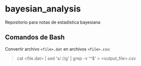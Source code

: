 # bayesian_analysis
Repositorio para notas de estadística bayesiana

## Comandos de Bash

Convertir archivo `<file>.dat` en archivos `<file>.csv`:

>cat <file.dat> | sed 's/ //g' | grep -v '^$' > <output_file>.csv
